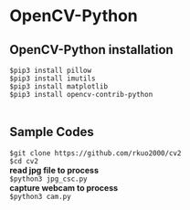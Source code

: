 # OpenCV-Python 
## OpenCV-Python installation
`$pip3 install pillow`<br />
`$pip3 install imutils`<br />
`$pip3 install matplotlib`<br />
`$pip3 install opencv-contrib-python`<br />
<br />
## Sample Codes
`$git clone https://github.com/rkuo2000/cv2`<br />
`$cd cv2`<br />
**read jpg file to process** <br />
`$python3 jpg_csc.py`<br />
**capture webcam to process** <br />
`$python3 cam.py`<br />
